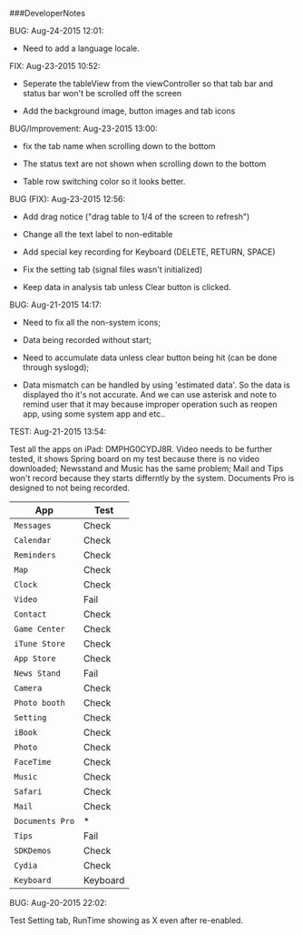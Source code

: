 ###DeveloperNotes

BUG: Aug-24-2015 12:01: 
- Need to add a language locale. 

FIX: Aug-23-2015 10:52: 
- Seperate the tableView from the viewController so that tab bar and status bar won't be scrolled off the screen 

- Add the background image, button images and tab icons

BUG/Improvement: Aug-23-2015 13:00:

- fix the tab name when scrolling down to the bottom 

- The status text are not shown when scrolling down to the bottom 

- Table row switching color so it looks better. 


BUG (FIX): Aug-23-2015 12:56:

- Add drag notice ("drag table to 1/4 of the screen to refresh")

- Change all the text label to non-editable

- Add special key recording for Keyboard (DELETE, RETURN, SPACE)

- Fix the setting tab (signal files wasn't initialized)

- Keep data in analysis tab unless Clear button is clicked. 


BUG: Aug-21-2015 14:17: 

- Need to fix all the non-system icons;
                          
- Data being recorded without start; 
                          
- Need to accumulate data unless clear button being hit (can be done through syslogd);

- Data mismatch can be handled by using 'estimated data'. So the data is displayed tho it's not accurate. And we can use asterisk and note to remind user that it may because improper operation such as reopen app, using some system app and etc..



TEST: Aug-21-2015 13:54: 

Test all the apps on iPad: DMPHG0CYDJ8R. Video needs to be further tested, it shows Spring board on my test because there is no video downloaded; Newsstand and Music has the same problem; Mail and Tips won't record because they starts differntly by the system. Documents Pro is designed to not being recorded. 
      
| App     | Test |
| ------- | ---- |
| `Messages`| Check|
| `Calendar`| Check|
| `Reminders`| Check|
| `Map`     | Check|
| `Clock`   | Check|
| `Video` | Fail|
|`Contact`|Check|
|`Game Center`|Check|
|`iTune Store`|Check|
|`App Store`|Check|
|`News Stand`|Fail|
|`Camera`|Check|
|`Photo booth`|Check|
|`Setting`|Check|
|`iBook`|Check|
|`Photo`|Check|
|`FaceTime`|Check|
|`Music`|Check|
|`Safari`|Check|
|`Mail`|Check|
|`Documents Pro`|*|
|`Tips`|Fail|
|`SDKDemos`|Check|
|`Cydia`|Check|
|`Keyboard`|Keyboard|



      

BUG: Aug-20-2015 22:02: 

Test Setting tab, RunTime showing as X even after re-enabled. 
